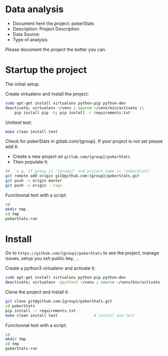 # Data analysis
- Document here the project: pokerStats
- Description: Project Description
- Data Source:
- Type of analysis:

Please document the project the better you can.

# Startup the project

The initial setup.

Create virtualenv and install the project:
```bash
sudo apt-get install virtualenv python-pip python-dev
deactivate; virtualenv ~/venv ; source ~/venv/bin/activate ;\
    pip install pip -U; pip install -r requirements.txt
```

Unittest test:
```bash
make clean install test
```

Check for pokerStats in gitlab.com/{group}.
If your project is not set please add it:

- Create a new project on `gitlab.com/{group}/pokerStats`
- Then populate it:

```bash
##   e.g. if group is "{group}" and project_name is "pokerStats"
git remote add origin git@github.com:{group}/pokerStats.git
git push -u origin master
git push -u origin --tags
```

Functionnal test with a script:

```bash
cd
mkdir tmp
cd tmp
pokerStats-run
```

# Install

Go to `https://github.com/{group}/pokerStats` to see the project, manage issues,
setup you ssh public key, ...

Create a python3 virtualenv and activate it:

```bash
sudo apt-get install virtualenv python-pip python-dev
deactivate; virtualenv -ppython3 ~/venv ; source ~/venv/bin/activate
```

Clone the project and install it:

```bash
git clone git@github.com:{group}/pokerStats.git
cd pokerStats
pip install -r requirements.txt
make clean install test                # install and test
```
Functionnal test with a script:

```bash
cd
mkdir tmp
cd tmp
pokerStats-run
```
